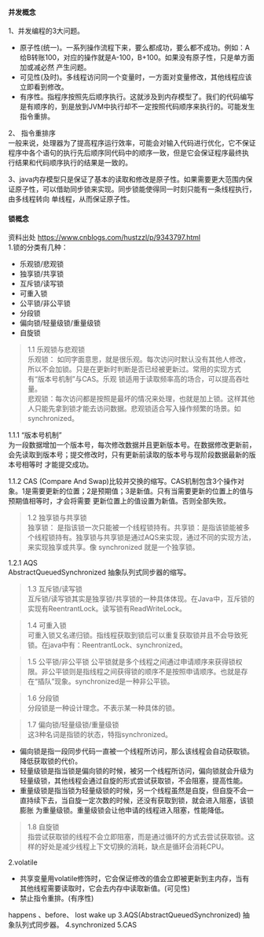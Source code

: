 #### 并发概念

1、并发编程的3大问题。
* 原子性(统一)。一系列操作流程下来，要么都成功，要么都不成功。例如：A给B转账100，对应的操作就是A-100，B+100。如果没有原子性，只是单方面加或减必然
  产生问题。
* 可见性(及时)。多线程访问同一个变量时，一方面对变量修改，其他线程应该立即看到修改。
* 有序性。指程序按照先后顺序执行。这就涉及到内存模型了。我们的代码编写是有顺序的，到是放到JVM中执行却不一定按照代码顺序来执行的。可能发生指令重排。

2、 指令重排序    
一般来说，处理器为了提高程序运行效率，可能会对输入代码进行优化，它不保证程序中各个语句的执行先后顺序同代码中的顺序一致，但是它会保证程序最终执
   行结果和代码顺序执行的结果是一致的。

3、java内存模型只是保证了基本的读取和修改是原子性。如果需要更大范围内保证原子性，可以借助同步锁来实现。同步锁能使得同一时刻只能有一条线程执行，由多线程转向
单线程，从而保证原子性。


#### 锁概念
资料出处 <https://www.cnblogs.com/hustzzl/p/9343797.html>  
1.锁的分类有几种：
* 乐观锁/悲观锁
* 独享锁/共享锁
* 互斥锁/读写锁
* 可重入锁
* 公平锁/非公平锁
* 分段锁
* 偏向锁/轻量级锁/重量级锁
* 自旋锁

>1.1 乐观锁与悲观锁  
乐观锁： 如同字面意思，就是很乐观。每次访问时默认没有其他人修改，所以不会加锁。只是在更新时判断是否已经被更新过。常用的实现方式有“版本号机制”与CAS。乐观
锁适用于读取频率高的场合，可以提高吞吐量。   
悲观锁：每次访问都是按照是最坏的情况来处理，也就是加上锁。这样其他人只能先拿到锁才能去访问数据。悲观锁适合写入操作频繁的场景。如 synchronized。

1.1.1 “版本号机制”  
为一段数据增加一个版本号，每次修改数据并且更新版本号。在数据修改更新前，会先读取到版本号；提交修改时，只有更新前读取的版本号与现阶段数据最新的版本号相等时
才能提交成功。

1.1.2 CAS
(Compare And Swap)比较并交换的缩写。CAS机制包含3个操作对象。1是需要更新的位置；2是预期值；3是新值。只有当需要更新的位置上的值与预期值相等时，才会将需要
更新位置上的值设置为新值。否则全部失败。

>1.2 独享锁与共享锁  
独享锁： 是指该锁一次只能被一个线程锁持有。共享锁：是指该锁能被多个线程锁持有。独享锁与共享锁是通过AQS来实现，通过不同的实现方法，来实现独享或共享。像
synchronized 就是一个独享锁。

1.2.1 AQS  
AbstractQueuedSynchronized 抽象队列式同步器的缩写。

>1.3 互斥锁/读写锁   
互斥锁/读写锁其实是独享锁/共享锁的一种具体体现。在Java中，互斥锁的实现有ReentrantLock。读写锁有ReadWriteLock。

>1.4 可重入锁  
可重入锁又名递归锁。指线程获取到锁后可以重复获取锁并且不会导致死锁。在java中有：ReentrantLock、synchronized。
 
>1.5 公平锁/非公平锁
公平锁就是多个线程之间通过申请顺序来获得锁权限。非公平锁则是指线程之间获得锁的顺序不是按照申请顺序。也就是存在“插队”现象。synchronized是一种非公平锁。

>1.6 分段锁  
分段锁是一种设计理念。不表示某一种具体的锁。

>1.7 偏向锁/轻量级锁/重量级锁  
这3种名词是指锁的状态，特指synchronized。
* 偏向锁是指一段同步代码一直被一个线程所访问，那么该线程会自动获取锁。降低获取锁的代价。
* 轻量级锁是指当锁是偏向锁的时候，被另一个线程所访问，偏向锁就会升级为轻量级锁，其他线程会通过自旋的形式尝试获取锁，不会阻塞，提高性能。
* 重量级锁是指当锁为轻量级锁的时候，另一个线程虽然是自旋，但自旋不会一直持续下去，当自旋一定次数的时候，还没有获取到锁，就会进入阻塞，该锁膨胀
  为重量级锁。重量级锁会让他申请的线程进入阻塞，性能降低。

>1.8 自旋锁  
指尝试获取锁的线程不会立即阻塞，而是通过循环的方式去尝试获取锁。这样的好处是减少线程上下文切换的消耗，缺点是循环会消耗CPU。



2.volatile
* 共享变量用volatile修饰时，它会保证修改的值会立即被更新到主内存，当有其他线程需要读取时，它会去内存中读取新值。(可见性)
* 禁止指令重排。(有序性)


happens 、before、 lost wake up
3.AQS(AbstractQueuedSynchronized)  抽象队列式同步器。
4.synchronized
5.CAS